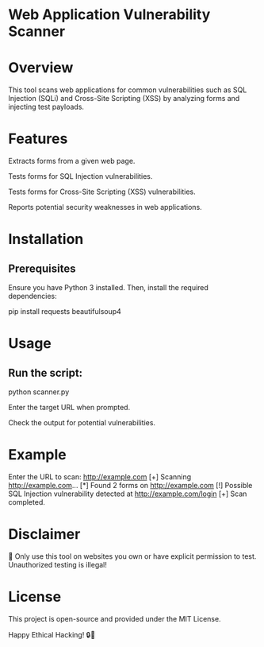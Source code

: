 # **Web Application Vulnerability Scanner**

# **Overview**

This tool scans web applications for common vulnerabilities such as SQL Injection (SQLi) and Cross-Site Scripting (XSS) by analyzing forms and injecting test payloads.

# **Features**

Extracts forms from a given web page.

Tests forms for SQL Injection vulnerabilities.

Tests forms for Cross-Site Scripting (XSS) vulnerabilities.

Reports potential security weaknesses in web applications.

# **Installation**

## **Prerequisites**

Ensure you have Python 3 installed. Then, install the required dependencies:

pip install requests beautifulsoup4

# **Usage**

## **Run the script:**

python scanner.py

Enter the target URL when prompted.

Check the output for potential vulnerabilities.

# **Example**

Enter the URL to scan: http://example.com
[+] Scanning http://example.com...
[*] Found 2 forms on http://example.com
[!] Possible SQL Injection vulnerability detected at http://example.com/login
[+] Scan completed.

# **Disclaimer**

🚨 Only use this tool on websites you own or have explicit permission to test. Unauthorized testing is illegal!

# **License**

This project is open-source and provided under the MIT License.

Happy Ethical Hacking! 🔒🚀

